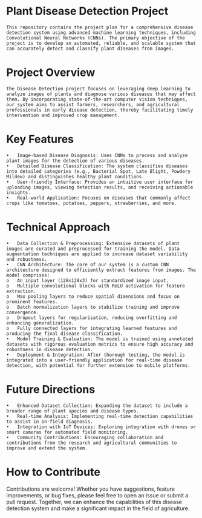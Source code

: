 # Plant Disease Detection Project
    This repository contains the project plan for a comprehensive disease detection system using advanced machine learning techniques, including Convolutional Neural Networks (CNNs). The primary objective of the project is to develop an automated, reliable, and scalable system that can accurately detect and classify plant diseases from images.
# Project Overview
    The Disease Detection project focuses on leveraging deep learning to analyze images of plants and diagnose various diseases that may affect them. By incorporating state-of-the-art computer vision techniques, our system aims to assist farmers, researchers, and agricultural professionals in early disease detection, thereby facilitating timely intervention and improved crop management.
# Key Features
    •	Image-based Disease Diagnosis: Uses CNNs to process and analyze plant images for the detection of various diseases.
    •	Detailed Disease Classification: The system classifies diseases into detailed categories (e.g., Bacterial Spot, Late Blight, Powdery Mildew) and distinguishes healthy plant conditions.
    •	User-friendly Interface: Provides an intuitive user interface for uploading images, viewing detection results, and receiving actionable insights.
    •	Real-world Application: Focuses on diseases that commonly affect crops like tomatoes, potatoes, peppers, strawberries, and more.
# Technical Approach
    •	Data Collection & Preprocessing: Extensive datasets of plant images are curated and preprocessed for training the model. Data augmentation techniques are applied to increase dataset variability and robustness.
    •	CNN Architecture: The core of our system is a custom CNN architecture designed to efficiently extract features from images. The model comprises:
    o	An input layer (128x128x3) for standardized image input.
    o	Multiple convolutional blocks with ReLU activation for feature extraction.
    o	Max pooling layers to reduce spatial dimensions and focus on prominent features.
    o	Batch normalization layers to stabilize training and improve convergence.
    o	Dropout layers for regularization, reducing overfitting and enhancing generalization.
    o	Fully connected layers for integrating learned features and producing the final disease classification.
    •	Model Training & Evaluation: The model is trained using annotated datasets with rigorous evaluation metrics to ensure high accuracy and robustness in disease detection.
    •	Deployment & Integration: After thorough testing, the model is integrated into a user-friendly application for real-time disease detection, with potential for further extension to mobile platforms.
# Future Directions
    •	Enhanced Dataset Collection: Expanding the dataset to include a broader range of plant species and disease types.
    •	Real-time Analysis: Implementing real-time detection capabilities to assist in on-field diagnosis.
    •	Integration with IoT Devices: Exploring integration with drones or smart cameras for automated field monitoring.
    •	Community Contributions: Encouraging collaboration and contributions from the research and agricultural communities to improve and extend the system.
# How to Contribute
Contributions are welcome! Whether you have suggestions, feature improvements, or bug fixes, please feel free to open an issue or submit a pull request. Together, we can enhance the capabilities of this disease detection system and make a significant impact in the field of agriculture.
